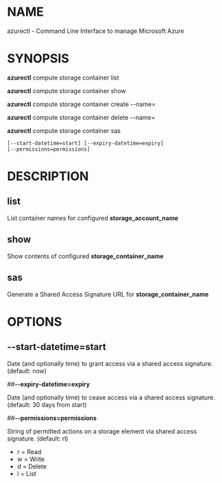 # NAME

azurectl - Command Line Interface to manage Microsoft Azure

# SYNOPSIS

__azurectl__ compute storage container list

__azurectl__ compute storage container show

__azurectl__ compute storage container create --name=<containername>

__azurectl__ compute storage container delete --name=<containername>

__azurectl__ compute storage container sas

    [--start-datetime=start] [--expiry-datetime=expiry]
    [--permissions=permissions]

# DESCRIPTION

## __list__

List container names for configured __storage_account_name__

## __show__

Show contents of configured __storage_container_name__

## __sas__

Generate a Shared Access Signature URL for __storage_container_name__

# OPTIONS

## __--start-datetime=start__

Date (and optionally time) to grant access via a shared access signature. (default: now)

##__--expiry-datetime=expiry__

Date (and optionally time) to cease access via a shared access signature. (default: 30 days from start)

##__--permissions=permissions__

String of permitted actions on a storage element via shared access signature. (default: rl)

* r = Read
* w = Write
* d = Delete
* l = List
